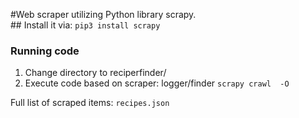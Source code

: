 #Web scraper utilizing Python library scrapy. <br/>##
Install it via:
<code>pip3 install scrapy</code>
<br/>
### Running code
<ol>
  <li>
    Change directory to reciperfinder/
  </li>
  <li>
    Execute code based on scraper: logger/finder
    <code>scrapy crawl <scraper> -O <output-file> </code>
  </li>
</ol>
Full list of scraped items: <code>recipes.json</code>
